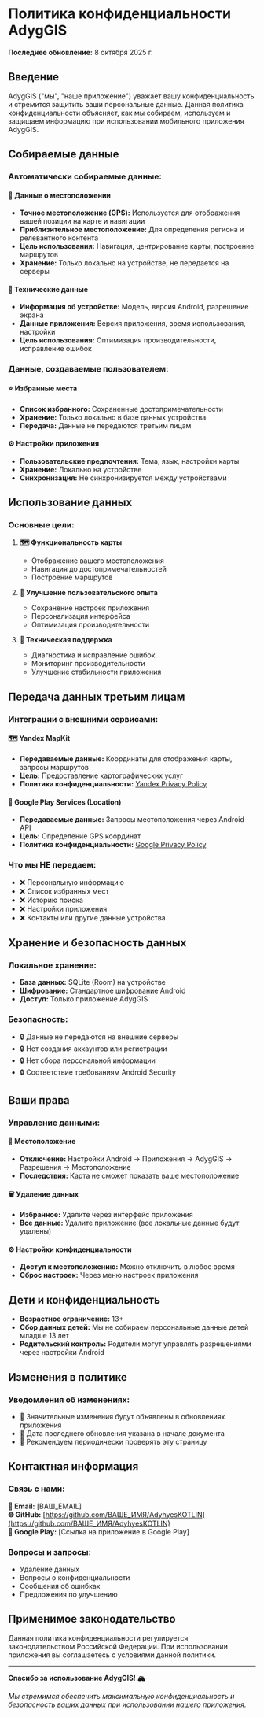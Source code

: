 # Политика конфиденциальности AdygGIS

**Последнее обновление:** 8 октября 2025 г.

## Введение

AdygGIS ("мы", "наше приложение") уважает вашу конфиденциальность и стремится защитить ваши персональные данные. Данная политика конфиденциальности объясняет, как мы собираем, используем и защищаем информацию при использовании мобильного приложения AdygGIS.

## Собираемые данные

### Автоматически собираемые данные:

#### 📍 Данные о местоположении
- **Точное местоположение (GPS):** Используется для отображения вашей позиции на карте и навигации
- **Приблизительное местоположение:** Для определения региона и релевантного контента
- **Цель использования:** Навигация, центрирование карты, построение маршрутов
- **Хранение:** Только локально на устройстве, не передается на серверы

#### 📱 Технические данные
- **Информация об устройстве:** Модель, версия Android, разрешение экрана
- **Данные приложения:** Версия приложения, время использования, настройки
- **Цель использования:** Оптимизация производительности, исправление ошибок

### Данные, создаваемые пользователем:

#### ⭐ Избранные места
- **Список избранного:** Сохраненные достопримечательности
- **Хранение:** Только локально в базе данных устройства
- **Передача:** Данные не передаются третьим лицам

#### ⚙️ Настройки приложения
- **Пользовательские предпочтения:** Тема, язык, настройки карты
- **Хранение:** Локально на устройстве
- **Синхронизация:** Не синхронизируется между устройствами

## Использование данных

### Основные цели:

1. **🗺️ Функциональность карты**
   - Отображение вашего местоположения
   - Навигация до достопримечательностей
   - Построение маршрутов

2. **📱 Улучшение пользовательского опыта**
   - Сохранение настроек приложения
   - Персонализация интерфейса
   - Оптимизация производительности

3. **🔧 Техническая поддержка**
   - Диагностика и исправление ошибок
   - Мониторинг производительности
   - Улучшение стабильности приложения

## Передача данных третьим лицам

### Интеграции с внешними сервисами:

#### 🗺️ Yandex MapKit
- **Передаваемые данные:** Координаты для отображения карты, запросы маршрутов
- **Цель:** Предоставление картографических услуг
- **Политика конфиденциальности:** [Yandex Privacy Policy](https://yandex.ru/legal/confidential/)

#### 📍 Google Play Services (Location)
- **Передаваемые данные:** Запросы местоположения через Android API
- **Цель:** Определение GPS координат
- **Политика конфиденциальности:** [Google Privacy Policy](https://policies.google.com/privacy)

### Что мы НЕ передаем:
- ❌ Персональную информацию
- ❌ Список избранных мест
- ❌ Историю поиска
- ❌ Настройки приложения
- ❌ Контакты или другие данные устройства

## Хранение и безопасность данных

### Локальное хранение:
- **База данных:** SQLite (Room) на устройстве
- **Шифрование:** Стандартное шифрование Android
- **Доступ:** Только приложение AdygGIS

### Безопасность:
- 🔒 Данные не передаются на внешние серверы
- 🔒 Нет создания аккаунтов или регистрации
- 🔒 Нет сбора персональной информации
- 🔒 Соответствие требованиям Android Security

## Ваши права

### Управление данными:

#### 📱 Местоположение
- **Отключение:** Настройки Android → Приложения → AdygGIS → Разрешения → Местоположение
- **Последствия:** Карта не сможет показать ваше местоположение

#### 🗑️ Удаление данных
- **Избранное:** Удалите через интерфейс приложения
- **Все данные:** Удалите приложение (все локальные данные будут удалены)

#### ⚙️ Настройки конфиденциальности
- **Доступ к местоположению:** Можно отключить в любое время
- **Сброс настроек:** Через меню настроек приложения

## Дети и конфиденциальность

- **Возрастное ограничение:** 13+
- **Сбор данных детей:** Мы не собираем персональные данные детей младше 13 лет
- **Родительский контроль:** Родители могут управлять разрешениями через настройки Android

## Изменения в политике

### Уведомления об изменениях:
- 📧 Значительные изменения будут объявлены в обновлениях приложения
- 📱 Дата последнего обновления указана в начале документа
- 🔄 Рекомендуем периодически проверять эту страницу

## Контактная информация

### Связь с нами:

**📧 Email:** [ВАШ_EMAIL]  
**🌐 GitHub:** [https://github.com/ВАШЕ_ИМЯ/AdyhyesKOTLIN](https://github.com/ВАШЕ_ИМЯ/AdyhyesKOTLIN)  
**📱 Google Play:** [Ссылка на приложение в Google Play]

### Вопросы и запросы:
- Удаление данных
- Вопросы о конфиденциальности  
- Сообщения об ошибках
- Предложения по улучшению

## Применимое законодательство

Данная политика конфиденциальности регулируется законодательством Российской Федерации. При использовании приложения вы соглашаетесь с условиями данной политики.

---

**Спасибо за использование AdygGIS! 🏔️**

*Мы стремимся обеспечить максимальную конфиденциальность и безопасность ваших данных при использовании нашего приложения.*
